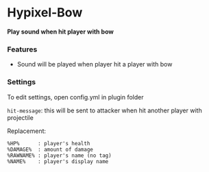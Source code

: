 # Hypixel-Bow
**Play sound when hit player with bow**


### Features
* Sound will be played when player hit a player with bow


### Settings
To edit settings, open config.yml in plugin folder

`hit-message`: this will be sent to attacker when hit another player with projectile

Replacement:
```
%HP%      : player's health
%DAMAGE%  : amount of damage
%RAWNAME% : player's name (no tag)
%NAME%    : player's display name
```
